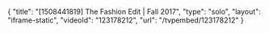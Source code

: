 {
    "title": "[1508441819] The Fashion Edit | Fall 2017",
    "type": "solo",
    "layout": "iframe-static",
    "videoId": "123178212",
    "url": "\/tvpembed\/123178212"
}